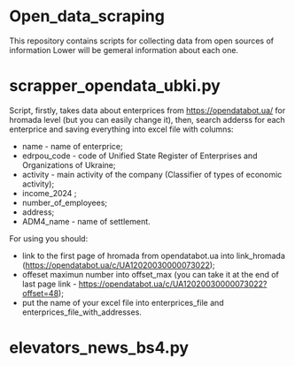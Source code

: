 # Open_data_scraping
This repository contains scripts for collecting data from open sources of information
Lower will be gemeral information about each one.

# scrapper_opendata_ubki.py
Script, firstly, takes data about enterprices from https://opendatabot.ua/ for hromada level (but you can easily change it), then, search adderss for each enterprice and saving everything into excel file with columns:
- name - name of enterprice;
- edrpou_code - code of Unified State Register of Enterprises and Organizations of Ukraine;
- activity - main activity of the company (Classifier of types of economic activity);
- income_2024 ;
- number_of_employees;
- address;
- ADM4_name - name of settlement.

For using you should:
- link to the first page of hromada from opendatabot.ua into link_hromada (https://opendatabot.ua/c/UA12020030000073022);
- offeset maximun number into offset_max (you can take it at the end of last page link - https://opendatabot.ua/c/UA12020030000073022?offset=48);
- put the name of your excel file into enterprices_file and enterprices_file_with_addresses.


# elevators_news_bs4.py
